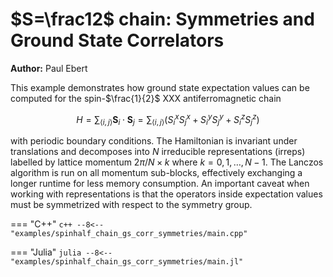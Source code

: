 # $S=\frac12$ chain: Symmetries and Ground State Correlators

**Author:** Paul Ebert

This example demonstrates how ground state expectation values can be computed for the spin-$\frac{1}{2}$ XXX antiferromagnetic chain

$$
    H = \sum_{\langle i, j \rangle} \bm{S}_i \cdot \bm{S}_j = \sum_{\langle i, j \rangle} (S^x_i S^x_j + S^y_i S^y_j + S^z_i S^z_j)
$$

with periodic boundary conditions. The Hamiltonian is invariant under translations and decomposes into $N$ irreducible representations (irreps) labelled by lattice momentum $2\pi/N \times k$ where $k=0, 1, \ldots, N-1$. The Lanczos algorithm is run on all momentum sub-blocks, effectively exchanging a longer runtime for less memory consumption. An important caveat when working with representations is that the operators inside expectation values must be symmetrized with respect to the symmetry group.

=== "C++"
	```c++
	--8<-- "examples/spinhalf_chain_gs_corr_symmetries/main.cpp"
	```

=== "Julia"
	```julia
	--8<-- "examples/spinhalf_chain_gs_corr_symmetries/main.jl"
	```
